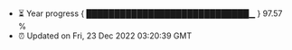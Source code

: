 - ⏳ Year progress { █████████████████████████████▁ } 97.57 %
- ⏰ Updated on Fri, 23 Dec 2022 03:20:39 GMT

